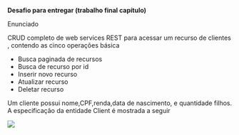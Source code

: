 **Desafio para entregar  (trabalho final capítulo)**

Enunciado

CRUD completo de web services REST para acessar um recurso de clientes , contendo as cinco operações básica 

* Busca paginada de recursos
* Busca de recurso por id
* Inserir novo recurso
* Atualizar recurso
* Deletar  recurso

Um cliente possui nome,CPF,renda,data de nascimento, e quantidade filhos. A especificação da entidade Client é mostrada a seguir 

![](C:\Users\Francivaldo\Downloads\client.png)
